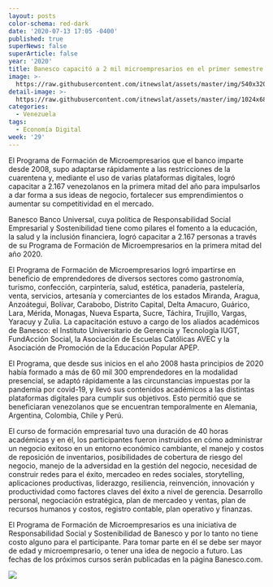 ```yaml
---
layout: posts
color-schema: red-dark
date: '2020-07-13 17:05 -0400'
published: true
superNews: false
superArticle: false
year: '2020'
title: Banesco capacitó a 2 mil microempresarios en el primer semestre del año
image: >-
  https://raw.githubusercontent.com/itnewslat/assets/master/img/540x320/Banesco-Microempresario-p.jpg
detail-image: >-
  https://raw.githubusercontent.com/itnewslat/assets/master/img/1024x680/Banesco-Microempresario-g.jpg
categories:
  - Venezuela
tags:
  - Economía Digital
week: '29'
---
```

El Programa de Formación de Microempresarios que el banco imparte desde 2008, supo adaptarse rápidamente a las restricciones de la cuarentena y, mediante el uso de varias plataformas digitales, logró capacitar a 2.167 venezolanos en la primera mitad del año para impulsarlos a dar forma a sus ideas de negocio, fortalecer sus emprendimientos o aumentar su competitividad en el mercado.

Banesco Banco Universal, cuya política de Responsabilidad Social Empresarial  y Sostenibilidad tiene como pilares el fomento a la educación, la salud y la inclusión financiera, logró capacitar a 2.167 personas a través de su Programa de Formación de Microempresarios en la primera mitad del año 2020. 

El Programa de Formación de Microempresarios logró impartirse en beneficio de emprendedores  de diversos sectores como gastronomía, turismo, confección, carpintería, salud, estética, panadería, pastelería, venta, servicios, artesanía y comerciantes de los estados Miranda, Aragua, Anzoátegui, Bolívar, Carabobo, Distrito Capital, Delta Amacuro, Guárico, Lara, Mérida, Monagas, Nueva Esparta, Sucre, Táchira, Trujillo, Vargas, Yaracuy y Zulia. La capacitación estuvo a cargo de los aliados académicos de Banesco: el Instituto Universitario de Gerencia y Tecnología IUGT, FundAcción Social, la Asociación de Escuelas Católicas AVEC y la Asociación de Promoción de la Educación Popular APEP. 

El Programa, que desde sus inicios en el año 2008 hasta principios de 2020 había formado a más de 60 mil 300 emprendedores en la modalidad presencial, se adaptó rápidamente a las circunstancias impuestas por la pandemia por covid-19, y llevó sus contenidos académicos a las distintas plataformas digitales para cumplir sus objetivos. Esto permitió que se beneficiaran venezolanos que se encuentran temporalmente en Alemania, Argentina, Colombia, Chile y Perú.

El curso de formación empresarial tuvo una duración de 40 horas académicas y en él, los participantes fueron instruidos en cómo administrar un negocio exitoso en un entorno económico cambiante, el manejo y costos de reposición de inventarios, posibilidades de cobertura de riesgo del negocio, manejo de la adversidad en la gestión del negocio, necesidad de construir redes para el éxito, mercadeo en redes sociales, storytelling, aplicaciones productivas, liderazgo, resiliencia, reinvención, innovación y productividad como factores claves del éxito a nivel de gerencia. Desarrollo personal, negociación estratégica, plan de mercadeo y ventas, plan de recursos humanos y costos, registro contable, plan operativo y finanzas. 

El Programa de Formación de Microempresarios es una iniciativa de Responsabilidad Social y Sostenibilidad de Banesco y por lo tanto no tiene costo alguno para el participante. Para tomar parte en él se debe ser mayor de edad y microempresario, o tener una idea de negocio a futuro. Las fechas de los próximos cursos serán publicadas en la página Banesco.com. 

<img src="https://tracker.metricool.com/c3po.jpg?hash=56f88a41e39ab42c063cc51676587a04"/>